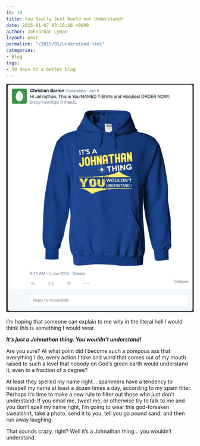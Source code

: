 ```yaml
---
id: 10
title: You Really Just Would not Understand!
date: 2015-01-07 03:16:16 +0000
author: Johnathan Lyman
layout: post
permalink: "/2015/01/understand.html"
categories:
- Blog
tags:
- 10 days to a better blog
---
```

<a href="/assets/images/2015/01/Screenshot-2015-01-06-20.14.21.png?ssl=1"><img src="/assets/images/2015/01/Screenshot-2015-01-06-20.14.21.png?resize=453%2C550&amp;ssl=1" alt="Screenshot 2015-01-06 20.14.21" /></a>

I’m hoping that someone can explain to me why in the literal hell I would think this is something I would wear.

<strong><em>It’s just a Johnathan thing. You wouldn’t understand!</em></strong>

Are you sure? At what point did I become such a pompous ass that everything I do, every action I take and word that comes out of my mouth raised to such a level that nobody on God’s green earth would understand it, even to a fraction of a degree?

At least they spelled my name right… spammers have a tendency to misspell my name at least a dozen times a day, according to my spam filter. Perhaps it’s time to make a new rule to filter out those who just don’t understand: If you email me, tweet me, or otherwise try to talk to me and you don’t spell my name right, I’m going to wear this god-forsaken sweatshirt, take a photo, send it to you, tell you go pound sand, and then run away laughing.

That sounds crazy, right? Well it’s a Johnathan thing… you wouldn’t understand.
